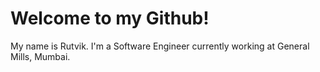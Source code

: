# Welcome to my Github!

My name is Rutvik. I'm a Software Engineer currently working at General Mills, Mumbai. 
